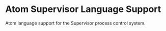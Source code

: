# Atom Supervisor Language Support
Atom language support for the Supervisor process control system.
